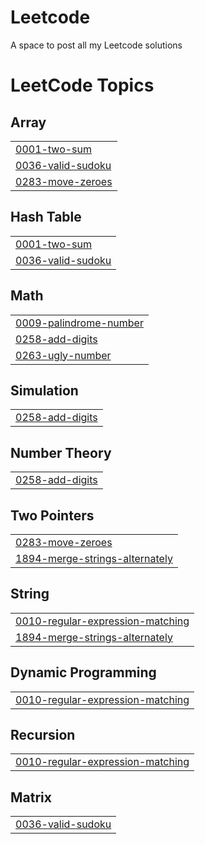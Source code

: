 # Leetcode
A space to post all my Leetcode solutions

<!---LeetCode Topics Start-->
# LeetCode Topics
## Array
|  |
| ------- |
| [0001-two-sum](https://github.com/meghavinodkumar/Leetcode/tree/master/0001-two-sum) |
| [0036-valid-sudoku](https://github.com/meghavinodkumar/Leetcode/tree/master/0036-valid-sudoku) |
| [0283-move-zeroes](https://github.com/meghavinodkumar/Leetcode/tree/master/0283-move-zeroes) |
## Hash Table
|  |
| ------- |
| [0001-two-sum](https://github.com/meghavinodkumar/Leetcode/tree/master/0001-two-sum) |
| [0036-valid-sudoku](https://github.com/meghavinodkumar/Leetcode/tree/master/0036-valid-sudoku) |
## Math
|  |
| ------- |
| [0009-palindrome-number](https://github.com/meghavinodkumar/Leetcode/tree/master/0009-palindrome-number) |
| [0258-add-digits](https://github.com/meghavinodkumar/Leetcode/tree/master/0258-add-digits) |
| [0263-ugly-number](https://github.com/meghavinodkumar/Leetcode/tree/master/0263-ugly-number) |
## Simulation
|  |
| ------- |
| [0258-add-digits](https://github.com/meghavinodkumar/Leetcode/tree/master/0258-add-digits) |
## Number Theory
|  |
| ------- |
| [0258-add-digits](https://github.com/meghavinodkumar/Leetcode/tree/master/0258-add-digits) |
## Two Pointers
|  |
| ------- |
| [0283-move-zeroes](https://github.com/meghavinodkumar/Leetcode/tree/master/0283-move-zeroes) |
| [1894-merge-strings-alternately](https://github.com/meghavinodkumar/Leetcode/tree/master/1894-merge-strings-alternately) |
## String
|  |
| ------- |
| [0010-regular-expression-matching](https://github.com/meghavinodkumar/Leetcode/tree/master/0010-regular-expression-matching) |
| [1894-merge-strings-alternately](https://github.com/meghavinodkumar/Leetcode/tree/master/1894-merge-strings-alternately) |
## Dynamic Programming
|  |
| ------- |
| [0010-regular-expression-matching](https://github.com/meghavinodkumar/Leetcode/tree/master/0010-regular-expression-matching) |
## Recursion
|  |
| ------- |
| [0010-regular-expression-matching](https://github.com/meghavinodkumar/Leetcode/tree/master/0010-regular-expression-matching) |
## Matrix
|  |
| ------- |
| [0036-valid-sudoku](https://github.com/meghavinodkumar/Leetcode/tree/master/0036-valid-sudoku) |
<!---LeetCode Topics End-->